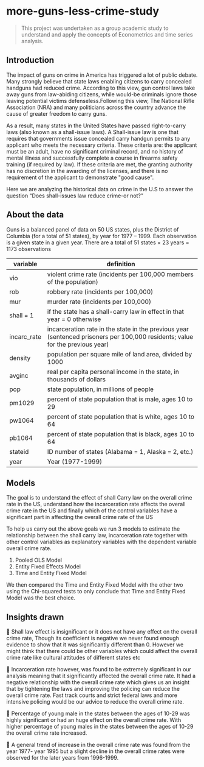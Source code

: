 # more-guns-less-crime-study

> This project was undertaken as a group academic study to understand and apply the concepts of Econometrics and time series analysis.

## Introduction

The impact of guns on crime in America has triggered a lot of public debate. Many strongly believe that state laws enabling citizens to carry concealed handguns had reduced crime. According to this view, gun control laws take away guns from law-abiding citizens, while would-be criminals ignore those leaving potential victims defenseless.Following this view, The National Rifle Association (NRA) and many politicians across the country advance the cause of greater freedom to carry guns.

As a result, many states in the United States have passed right-to-carry laws (also known as a shall-issue laws). A Shall-issue law is one that requires that governments issue concealed carry handgun permits to any applicant who meets the necessary criteria. These criteria are: the applicant must be an adult, have no significant criminal record, and no history of mental illness and successfully complete a course in firearms safety training (if required by law). If these criteria are met, the granting authority has no discretion in the awarding of the licenses, and there is no requirement of the applicant to demonstrate "good cause". 

Here we are analyzing the historical data on crime in the U.S to answer the question “Does shall-issues law reduce crime-or not?”

## About the data

Guns is a balanced panel of data on 50 US states, plus the District of Columbia (for a total of 51 states), by year for 1977 – 1999. Each observation is a given state in a given year. There are a total of 51 states × 23 years = 1173 observations

variable | definition
------------ | -------------
vio | violent crime rate (incidents per 100,000 members of the population)
rob | robbery rate (incidents per 100,000)
mur | murder rate (incidents per 100,000)
shall = 1 | if the state has a shall-carry law in effect in that year = 0 otherwise
incarc_rate | incarceration rate in the state in the previous year (sentenced prisoners per 100,000 residents; value for the previous year)
density | population per square mile of land area, divided by 1000
avginc | real per capita personal income in the state, in thousands of dollars
pop | state population, in millions of people
pm1029 | percent of state population that is male, ages 10 to 29
pw1064 | percent of state population that is white, ages 10 to 64
pb1064 | percent of state population that is black, ages 10 to 64
stateid | ID number of states (Alabama = 1, Alaska = 2, etc.)
year | Year (1977-1999)


## Models

The goal is to understand the effect of shall Carry law on the overall crime rate in the US, understand how the incarceration rate affects the overall crime rate in the US and finally which of the control variables have a significant part in affecting the overall crime rate of the US

To help us carry out the above goals we run 3 models to estimate the relationship between the shall carry law, incarceration rate together with other control variables as explanatory variables with the dependent variable overall crime rate.

1. Pooled OLS Model
2. Entity Fixed Effects Model
3. Time and Entity Fixed Model

We then compared the Time and Entity Fixed Model with the other two using the Chi-squared tests to only conclude that Time and Entity Fixed Model was the best choice. 



## Insights drawn

 Shall law effect is insignificant or it does not have any effect on the overall crime rate, Though its coefficient is negative we never found enough evidence to show that it was significantly different than 0. However we might think that there could be other variables which could affect the overall crime rate like cultural attitudes of different states etc

 Incarceration rate however, was found to be extremely significant in our analysis meaning that it significantly affected the overall crime rate. It had a negative relationship with the overall crime rate which gives us an insight that by tightening the laws and improving the policing can reduce the overall crime rate. Fast track courts and strict federal laws and more intensive policing would be our advice to reduce the overall crime rate.

 Percentage of young male in the states between the ages of 10-29 was highly significant or had an huge effect on the overall crime rate. With higher percentage of young males in the states between the ages of 10-29 the overall crime rate increased.

 A general trend of increase in the overall crime rate was found from the year 1977- year 1995 but a slight decline in the overall crime rates were observed for the later years from 1996-1999.

